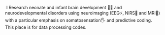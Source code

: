 I Research neonate and infant brain development 👶🧠 and neurodevelopmental disorders using neuroimaging (EEG⚡, NIRS🌈 and MRI🧲) with a particular emphasis on somatosensation🖐 and predictive coding. This place is for data processing codes.
